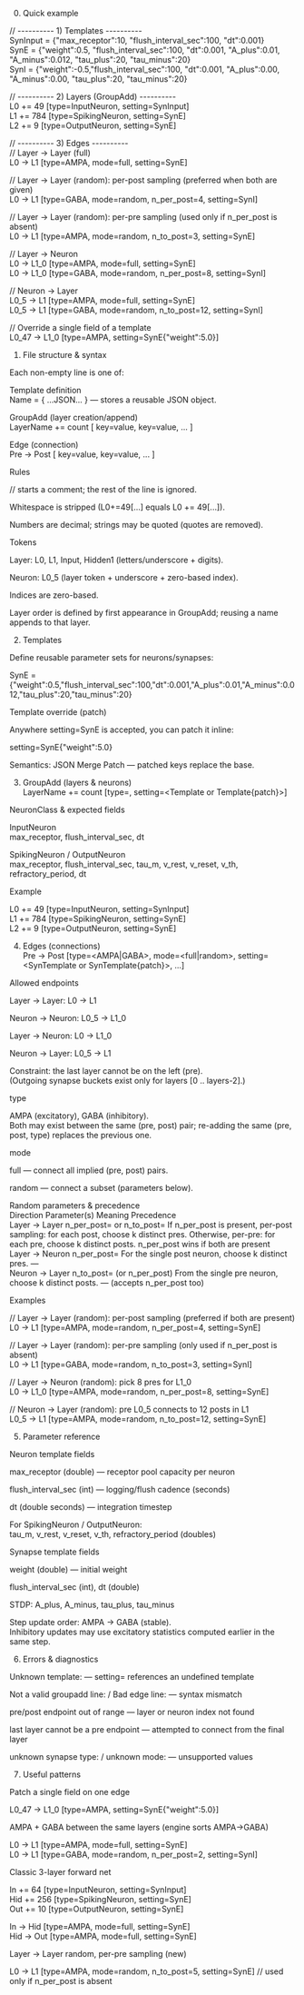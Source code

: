 0) Quick example  

// ---------- 1) Templates ----------  
SynInput = {"max_receptor":10, "flush_interval_sec":100, "dt":0.001}  
SynE     = {"weight":0.5, "flush_interval_sec":100, "dt":0.001, "A_plus":0.01, "A_minus":0.012, "tau_plus":20, "tau_minus":20}  
SynI     = {"weight":-0.5,"flush_interval_sec":100, "dt":0.001, "A_plus":0.00, "A_minus":0.00,  "tau_plus":20, "tau_minus":20}  

// ---------- 2) Layers (GroupAdd) ----------  
L0 += 49  [type=InputNeuron,   setting=SynInput]  
L1 += 784 [type=SpikingNeuron, setting=SynE]  
L2 += 9   [type=OutputNeuron,  setting=SynE]  

// ---------- 3) Edges ----------  
// Layer → Layer (full)  
L0 -> L1 [type=AMPA, mode=full, setting=SynE]  

// Layer → Layer (random): per-post sampling (preferred when both are given)  
L0 -> L1 [type=GABA, mode=random, n_per_post=4, setting=SynI]  

// Layer → Layer (random): per-pre sampling (used only if n_per_post is absent)  
L0 -> L1 [type=AMPA, mode=random, n_to_post=3, setting=SynE]  

// Layer → Neuron  
L0 -> L1_0 [type=AMPA, mode=full, setting=SynE]  
L0 -> L1_0 [type=GABA, mode=random, n_per_post=8, setting=SynI]  

// Neuron → Layer  
L0_5 -> L1 [type=AMPA, mode=full, setting=SynE]  
L0_5 -> L1 [type=GABA, mode=random, n_to_post=12, setting=SynI]  

// Override a single field of a template  
L0_47 -> L1_0 [type=AMPA, setting=SynE{"weight":5.0}]  

1) File structure & syntax  

Each non-empty line is one of:  

Template definition  
Name = { ...JSON... } — stores a reusable JSON object.  

GroupAdd (layer creation/append)  
LayerName += count [ key=value, key=value, ... ]  

Edge (connection)  
Pre -> Post [ key=value, key=value, ... ]  

Rules

// starts a comment; the rest of the line is ignored.  

Whitespace is stripped (L0+=49[...] equals L0 += 49[...]).  

Numbers are decimal; strings may be quoted (quotes are removed).  

Tokens  
 
Layer: L0, L1, Input, Hidden1 (letters/underscore + digits).  

Neuron: L0_5 (layer token + underscore + zero-based index).  

Indices are zero-based.  

Layer order is defined by first appearance in GroupAdd; reusing a name appends to that layer.  

2) Templates  

Define reusable parameter sets for neurons/synapses:  

SynE = {"weight":0.5,"flush_interval_sec":100,"dt":0.001,"A_plus":0.01,"A_minus":0.012,"tau_plus":20,"tau_minus":20}  

Template override (patch)  

Anywhere setting=SynE is accepted, you can patch it inline:  

setting=SynE{"weight":5.0}  


Semantics: JSON Merge Patch — patched keys replace the base.  

3) GroupAdd (layers & neurons)  
LayerName += count [type=<NeuronClass>, setting=<Template or Template{patch}>]  


NeuronClass & expected fields  

InputNeuron  
max_receptor, flush_interval_sec, dt  

SpikingNeuron / OutputNeuron  
max_receptor, flush_interval_sec, tau_m, v_rest, v_reset, v_th, refractory_period, dt  

Example  

L0 += 49  [type=InputNeuron,   setting=SynInput]  
L1 += 784 [type=SpikingNeuron, setting=SynE]  
L2 += 9   [type=OutputNeuron,  setting=SynE]  

4) Edges (connections)  
Pre -> Post [type=<AMPA|GABA>, mode=<full|random>, setting=<SynTemplate or SynTemplate{patch}>, ...]  


Allowed endpoints  

Layer → Layer: L0 -> L1  

Neuron → Neuron: L0_5 -> L1_0  

Layer → Neuron: L0 -> L1_0  

Neuron → Layer: L0_5 -> L1  

Constraint: the last layer cannot be on the left (pre).  
(Outgoing synapse buckets exist only for layers [0 .. layers-2].)  

type  

AMPA (excitatory), GABA (inhibitory).  
Both may exist between the same (pre, post) pair; re-adding the same (pre, post, type) replaces the previous one.  

mode  

full — connect all implied (pre, post) pairs.  

random — connect a subset (parameters below).  

Random parameters & precedence  
Direction	Parameter(s)	Meaning	Precedence  
Layer → Layer	n_per_post=<k> or n_to_post=<k>	If n_per_post is present, per-post sampling: for each post, choose k distinct pres. Otherwise, per-pre: for each   pre, choose k distinct posts.	n_per_post wins if both are present  
Layer → Neuron	n_per_post=<k>	For the single post neuron, choose k distinct pres.	—  
Neuron → Layer	n_to_post=<k> (or n_per_post)	From the single pre neuron, choose k distinct posts.	— (accepts n_per_post too)  

Examples  

// Layer → Layer (random): per-post sampling (preferred if both are present)  
L0 -> L1 [type=AMPA, mode=random, n_per_post=4, setting=SynE]  

// Layer → Layer (random): per-pre sampling (only used if n_per_post is absent)  
L0 -> L1 [type=GABA, mode=random, n_to_post=3, setting=SynI]  

// Layer → Neuron (random): pick 8 pres for L1_0  
L0 -> L1_0 [type=AMPA, mode=random, n_per_post=8, setting=SynE]  

// Neuron → Layer (random): pre L0_5 connects to 12 posts in L1  
L0_5 -> L1 [type=AMPA, mode=random, n_to_post=12, setting=SynE]  

5) Parameter reference  

Neuron template fields  

max_receptor (double) — receptor pool capacity per neuron  

flush_interval_sec (int) — logging/flush cadence (seconds)  

dt (double seconds) — integration timestep  

For SpikingNeuron / OutputNeuron:  
tau_m, v_rest, v_reset, v_th, refractory_period (doubles)  

Synapse template fields  

weight (double) — initial weight  

flush_interval_sec (int), dt (double)  

STDP: A_plus, A_minus, tau_plus, tau_minus  

Step update order: AMPA → GABA (stable).  
Inhibitory updates may use excitatory statistics computed earlier in the same step.  

6) Errors & diagnostics  

Unknown template: <Name> — setting= references an undefined template  

Not a valid groupadd line: / Bad edge line: — syntax mismatch  

pre/post endpoint out of range — layer or neuron index not found  

last layer cannot be a pre endpoint — attempted to connect from the final layer  

unknown synapse type: / unknown mode: — unsupported values  

7) Useful patterns  

Patch a single field on one edge  

L0_47 -> L1_0 [type=AMPA, setting=SynE{"weight":5.0}]  


AMPA + GABA between the same layers (engine sorts AMPA→GABA)  

L0 -> L1 [type=AMPA, mode=full,   setting=SynE]  
L0 -> L1 [type=GABA, mode=random, n_per_post=2, setting=SynI]  


Classic 3-layer forward net  

In  += 64  [type=InputNeuron,   setting=SynInput]  
Hid += 256 [type=SpikingNeuron, setting=SynE]  
Out += 10  [type=OutputNeuron,  setting=SynE]  

In  -> Hid [type=AMPA, mode=full, setting=SynE]  
Hid -> Out [type=AMPA, mode=full, setting=SynE]  


Layer → Layer random, per-pre sampling (new)

L0 -> L1 [type=AMPA, mode=random, n_to_post=5, setting=SynE]  // used only if n_per_post is absent
